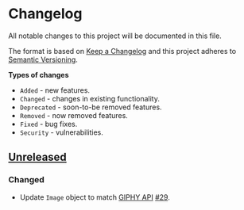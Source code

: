 # Changelog

All notable changes to this project will be documented in this file.

The format is based on [Keep a Changelog](http://keepachangelog.com/en/1.0.0/)
and this project adheres to [Semantic Versioning](http://semver.org/spec/v2.0.0.html).

**Types of changes**

- `Added` - new features.
- `Changed` - changes in existing functionality.
- `Deprecated` - soon-to-be removed features.
- `Removed` - now removed features.
- `Fixed` - bug fixes.
- `Security` - vulnerabilities.

## [Unreleased]
### Changed
- Update `Image` object to match [GIPHY API](https://developers.giphy.com/docs/#images-object) [#29](https://github.com/Giphy/giphy-js-sdk-core/pull/29).

[Unreleased]: https://github.com/Giphy/giphy-js-sdk-core/compare/v1.0.5...HEAD
